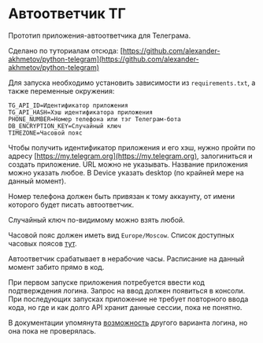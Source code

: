 # Автоответчик ТГ #

Прототип приложения-автоответчика для Телеграма.

Сделано по туториалам отсюда: [https://github.com/alexander-akhmetov/python-telegram](https://github.com/alexander-akhmetov/python-telegram)

Для запуска необходимо установить зависимости из `requirements.txt`, а также переменные окружения:

```
TG_API_ID=Идентификатор приложения
TG_API_HASH=Хэш идентификатора приложения
PHONE_NUMBER=Номер телефона или тэг Телеграм-бота
DB_ENCRYPTION_KEY=Случайный ключ
TIMEZONE=Часовой пояс
```
Чтобы получить идентификатор приложения и его хэш, нужно пройти по адресу [https://my.telegram.org](https://my.telegram.org), залогиниться и создать приложение. 
URL можно не указывать. Название приложения можно указать любое. В Device указать desktop (по крайней мере на данный момент).

Номер телефона должен быть привязан к тому аккаунту, от имени которого будет писать автоответчик.

Случайный ключ по-видимому можно взять любой.

Часовой пояс должен иметь вид `Europe/Moscow`. Список доступных часовых поясов [тут](https://gist.github.com/heyalexej/8bf688fd67d7199be4a1682b3eec7568).

Автоответчик срабатывает в нерабочие часы. Расписание на данный момент забито прямо в код.

При первом запуске приложения потребуется ввести код подтверждения логина. Запрос на ввод должен появиться в консоли. При последующих запусках приложение не требует повторного ввода кода, но где и как долго API хранит данные сессии, пока не понятно.

В документации упомянута [возможность](https://python-telegram.readthedocs.io/en/0.16.0/non_blocking_login.html) другого варианта логина, но она пока не проверялась.